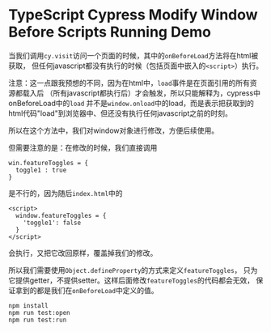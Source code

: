 TypeScript Cypress Modify Window Before Scripts Running Demo
============================================================

当我们调用`cy.visit`访问一个页面的时候，其中的`onBeforeLoad`方法将在html被获取，
但任何javascript都没有执行的时候（包括页面中嵌入的`<script>`）执行。

注意：这一点跟我预想的不同，因为在html中，`load`事件是在页面引用的所有资源都载入后
（所有javascript都执行后）才会触发，所以只能解释为，cypress中onBeforeLoad中的`load`
并不是`window.onload`中的load，而是表示把获取到的html代码"load"到浏览器中、但还没有执行任何javascript之前的时刻。

所以在这个方法中，我们对window对象进行修改，方便后续使用。

但需要注意的是：在修改的时候，我们直接调用

```
win.featureToggles = {
  toggle1 : true
}
```

是不行的，因为随后`index.html`中的

```
<script>
  window.featureToggles = {
    'toggle1': false
  }
</script>
```

会执行，又把它改回原样，覆盖掉我们的修改。

所以我们需要使用`Object.defineProperty`的方式来定义`featureToggles`，
只为它提供getter，不提供setter。这样后面修改`featureToggles`的代码都会无效，
保证拿到的都是我们在`onBeforeLoad`中定义的值。

```
npm install
npm run test:open
npm run test:run
```
